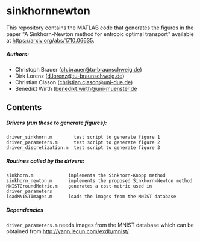 # sinkhornnewton

This repository contains the MATLAB code that generates the figures in the paper "A Sinkhorn-Newton method for entropic optimal transport" available at <https://arxiv.org/abs/1710.06635>.

##### Authors:
- Christoph Brauer    (<ch.brauer@tu-braunschweig.de>)
- Dirk Lorenz    (<d.lorenz@tu-braunschweig.de>)
- Christian Clason    (<christian.clason@uni-due.de>)
- Benedikt Wirth (<benedikt.wirth@uni-muenster.de>

Contents
--------

##### Drivers (run these to generate figures):
    driver_sinkhorn.m        test script to generate figure 1
    driver_parameters.m      test script to generate figure 2
    driver_discretization.m  test script to generate figure 3

##### Routines called by the drivers:
    sinkhorn.m             implements the Sinkhorn-Knopp method
    sinkhorn_newton.m      implements the proposed Sinkhorn-Newton method
    MNISTGroundMetric.m    generates a cost-metric used in driver_parameters
    loadMNISTImages.m      loads the images from the MNIST database

##### Dependencies
`driver_parameters.m` needs images from the MNIST database which can be obtained from <http://yann.lecun.com/exdb/mnist/>
